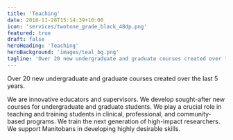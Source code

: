 ```yaml
---
title: 'Teaching'
date: 2018-11-28T15:14:39+10:00
icon: 'services/twotone_grade_black_48dp.png'
featured: true
draft: false
heroHeading: 'Teaching'
heroBackground: 'images/teal_bg.png'
tagline: 'Over 20 new undergraduate and graduate courses created over the last 5 years.'
---
```


Over 20 new undergraduate and graduate courses created over the last 5 years.

We are innovative educators and supervisors. We develop sought-after new courses for undergraduate and graduate students. We play a crucial role in teaching and training students in clinical, professional, and community-based programs. We train the next generation of high-impact researchers. We support Manitobans in developing highly desirable skills. 
